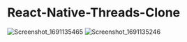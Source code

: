 # React-Native-Threads-Clone

![Screenshot_1691135465](https://github.com/fahad0samara/React-Native-Threads-Clone/assets/90055525/2506beb2-eb89-47d7-92a2-9c292d7ab95e)
![Screenshot_1691135246](https://github.com/fahad0samara/React-Native-Threads-Clone/assets/90055525/dd194e80-e505-4188-8f1b-6c9a307781fe)
